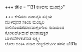 +++
title = "131 ಕೇಳಿದನು ಮುರವೈರಿ"

+++
ಕೇಳಿದನು ಮುರವೈರಿ ತನ್ನಯ   
ಮೇಳದೈವರ ಸತಿಯ ಹುಯ್ಯಲ  
ನಾಳಿನೊಂದಪಮಾನವಾಳ್ದಂಗೆಂಬ ನುಡಿಯಿಂದ   
ಕೋಳುಹೋದುವೆ ಪಾಂಡುಪುತ್ರರ   
ಬಾಳುವೆಗಳಕಟೆನುತ ಲಕ್ಷ್ಮೀ  
ಲೋಲ ಚಿಂತಿಸಿ ನುಡಿದ ರುಕ್ಮಿಣಿದೇವಿಗೀ ಹದನ    ॥131॥